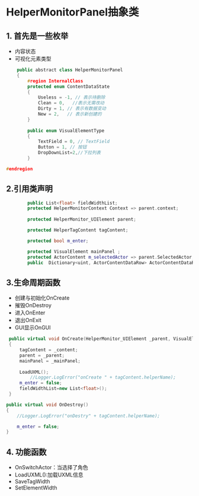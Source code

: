 
# HelperMonitorPanel抽象类
## 1. 首先是一些枚举
+ 内容状态
+ 可视化元素类型
```c++
    public abstract class HelperMonitorPanel
    {
		#region InternalClass
		protected enum ContentDataState
		{
			Useless = -1, // 表示待删除
			Clean = 0,   //表示无需改动
			Dirty = 1, // 表示有数据变动
			New = 2,   // 表示新创建的
		}
		
		public enum VisualElementType
		{
			TextField = 0, // TextField
			Button = 1, // 按钮
			DropDownList=2,//下拉列表
		}

#endregion
```
## 2.引用类声明
```c++
        public List<float> fieldWidthList;
        protected HelperMonitorContext Context => parent.context;
        
        protected HelperMonitor_UIElement parent;

        protected HelperTagContent tagContent;

        protected bool m_enter;

        protected VisualElement mainPanel ;
        protected ActorContent m_selectedActor => parent.SelectedActor;
        public  Dictionary<uint, ActorContentDataRow> ActorContentDataRow => parent.ActorContentDataRow;

```
## 3.生命周期函数
+ 创建与初始化OnCreate
+ 摧毁OnDestroy
+ 进入OnEnter
+ 退出OnExit
+ GUI显示OnGUI
```c++
 public virtual void OnCreate(HelperMonitor_UIElement _parent, VisualElement _mainPanel, HelperTagContent _content)
 {
     tagContent = _content;
     parent = _parent;
     mainPanel = _mainPanel;
     
     LoadUXML();
         //Logger.LogError("onCreate " + tagContent.helperName);
     m_enter = false;
     fieldWidthList=new List<float>();
 }

public virtual void OnDestroy()
{
	//Logger.LogError("onDestry" + tagContent.helperName);

	m_enter = false;
}
```
## 4. 功能函数
* OnSwitchActor：当选择了角色
* LoadUXML():加载UXML信息
* SaveTagWidth
* SetElementWidth
```c++
	
```